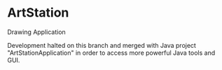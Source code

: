 # ArtStation
Drawing Application

Development halted on this branch and merged with Java project "ArtStationApplication" in order to access more powerful Java tools and GUI. 
